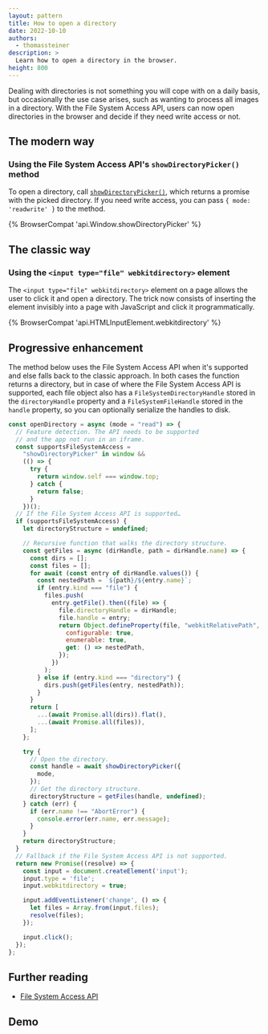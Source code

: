 ```yaml
---
layout: pattern
title: How to open a directory
date: 2022-10-10
authors:
  - thomassteiner
description: >
  Learn how to open a directory in the browser.
height: 800
---
```


Dealing with directories is not something you will cope with on a daily basis,
but occasionally the use case arises, such as wanting to process all images in a directory.
With the File System Access API, users can now open directories in the browser
and decide if they need write access or not.

## The modern way

### Using the File System Access API's `showDirectoryPicker()` method

To open a directory, call
[`showDirectoryPicker()`](https://developer.mozilla.org/docs/Web/API/Window/showDirectoryPicker),
which returns a promise with the picked directory. If you need write access, you can pass `{ mode: 'readwrite' }` to the method.

{% BrowserCompat 'api.Window.showDirectoryPicker' %}

## The classic way

### Using the `<input type="file" webkitdirectory>` element

The `<input type="file" webkitdirectory>` element on a page allows the user to click it and open
a directory. The trick now consists of inserting the element invisibly into a page with JavaScript and click it programmatically.

{% BrowserCompat 'api.HTMLInputElement.webkitdirectory' %}

## Progressive enhancement

The method below uses the File System Access API when it's supported
and else falls back to the classic approach. In both cases the function
returns a directory, but in case of where the File System Access API
is supported, each file object also has a `FileSystemDirectoryHandle` stored in
the `directoryHandle` property and a `FileSystemFileHandle` stored in the `handle` property,
so you can optionally serialize the handles to disk.

```js
const openDirectory = async (mode = "read") => {
  // Feature detection. The API needs to be supported
  // and the app not run in an iframe.
  const supportsFileSystemAccess =
    "showDirectoryPicker" in window &&
    (() => {
      try {
        return window.self === window.top;
      } catch {
        return false;
      }
    })();
  // If the File System Access API is supported…
  if (supportsFileSystemAccess) {
    let directoryStructure = undefined;

    // Recursive function that walks the directory structure.
    const getFiles = async (dirHandle, path = dirHandle.name) => {
      const dirs = [];
      const files = [];
      for await (const entry of dirHandle.values()) {
        const nestedPath = `${path}/${entry.name}`;
        if (entry.kind === "file") {
          files.push(
            entry.getFile().then((file) => {
              file.directoryHandle = dirHandle;
              file.handle = entry;
              return Object.defineProperty(file, "webkitRelativePath", {
                configurable: true,
                enumerable: true,
                get: () => nestedPath,
              });
            })
          );
        } else if (entry.kind === "directory") {
          dirs.push(getFiles(entry, nestedPath));
        }
      }
      return [
        ...(await Promise.all(dirs)).flat(),
        ...(await Promise.all(files)),
      ];
    };

    try {
      // Open the directory.
      const handle = await showDirectoryPicker({
        mode,
      });
      // Get the directory structure.
      directoryStructure = getFiles(handle, undefined);
    } catch (err) {
      if (err.name !== "AbortError") {
        console.error(err.name, err.message);
      }
    }
    return directoryStructure;
  }
  // Fallback if the File System Access API is not supported.
  return new Promise((resolve) => {
    const input = document.createElement('input');
    input.type = 'file';
    input.webkitdirectory = true;

    input.addEventListener('change', () => {
      let files = Array.from(input.files);
      resolve(files);
    });

    input.click();
  });
};
```

## Further reading

- [File System Access API](/file-system-access/)

## Demo

